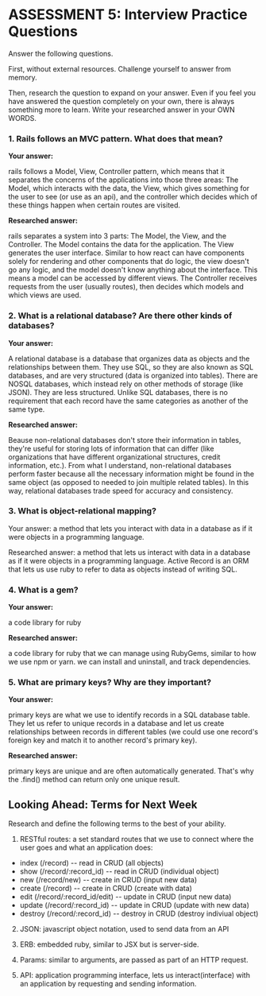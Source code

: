 # ASSESSMENT 5: Interview Practice Questions

Answer the following questions.

First, without external resources. Challenge yourself to answer from memory.

Then, research the question to expand on your answer. Even if you feel you have answered the question completely on your own, there is always something more to learn. Write your researched answer in your OWN WORDS.

### 1. Rails follows an MVC pattern. What does that mean?

**Your answer:**

rails follows a Model, View, Controller pattern, which means that it separates the concerns of the applications into those three areas: The Model, which interacts with the data, the View, which gives something for the user to see (or use as an api), and the controller which decides which of these things happen when certain routes are visited.

**Researched answer:**

rails separates a system into 3 parts: The Model, the View, and the Controller. The Model contains the data for the application. The View generates the user interface. Similar to how react can have components solely for rendering and other components that do logic, the view doesn't go any logic, and the model doesn't know anything about the interface. This means a model can be accessed by different views. The Controller receives requests from the user (usually routes), then decides which models and which views are used.

### 2. What is a relational database? Are there other kinds of databases?

**Your answer:**

A relational database is a database that organizes data as objects and the relationships between them. They use SQL, so they are also known as SQL databases, and are very structured (data is organized into tables). There are NOSQL databases, which instead rely on other methods of storage (like JSON). They are less structured. Unlike SQL databases, there is no requirement that each record have the same categories as another of the same type.

**Researched answer:**

Beause non-relational databases don't store their information in tables, they're useful for storing lots of information that can differ (like organizations that have different organizational structures, credit information, etc.). From what I understand, non-relational databases perform faster because all the necessary information might be found in the same object (as opposed to needed to join multiple related tables). In this way, relational databases trade speed for accuracy and consistency.

### 3. What is object-relational mapping?

Your answer: a method that lets you interact with data in a database as if it were objects in a programming language.

Researched answer: a method that lets us interact with data in a database as if it were objects in a programming language. Active Record is an ORM that lets us use ruby to refer to data as objects instead of writing SQL.

### 4. What is a gem?

**Your answer:**

a code library for ruby

**Researched answer:**

a code library for ruby that we can manage using RubyGems, similar to how we use npm or yarn. we can install and uninstall, and track dependencies.

### 5. What are primary keys? Why are they important?

**Your answer:**

primary keys are what we use to identify records in a SQL database table. They let us refer to unique records in a database and let us create relationships between records in different tables (we could use one record's foreign key and match it to another record's primary key).

**Researched answer:**

primary keys are unique and are often automatically generated. That's why the .find() method can return only one unique result.

## Looking Ahead: Terms for Next Week

Research and define the following terms to the best of your ability.

1. RESTful routes: a set standard routes that we use to connect where the user goes and what an application does:

- index (/record) -- read in CRUD (all objects)
- show (/record/:record_id) -- read in CRUD (individual object)
- new (/record/new) -- create in CRUD (input new data)
- create (/record) -- create in CRUD (create with data)
- edit (/record/:record_id/edit) -- update in CRUD (input new data)
- update (/record/:record_id) -- update in CRUD (update with new data)
- destroy (/record/:record_id) -- destroy in CRUD (destroy indiviual object)

2. JSON: javascript object notation, used to send data from an API

3. ERB: embedded ruby, similar to JSX but is server-side.

4. Params: similar to arguments, are passed as part of an HTTP request.

5. API: application programming interface, lets us interact(interface) with an application by requesting and sending information.
